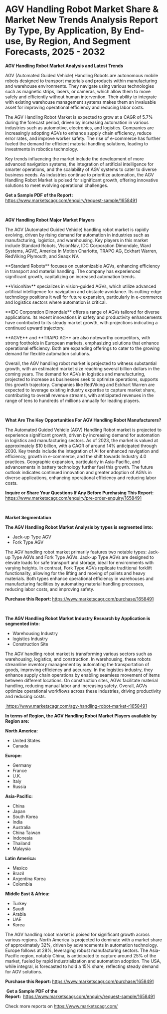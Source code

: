 <p><h1>AGV Handling Robot Market Share & Market New Trends Analysis Report By Type, By Application, By End-use, By Region, And Segment Forecasts, 2025 - 2032</h1></p><p><strong>AGV Handling Robot Market Analysis and Latest Trends</strong></p>
<p><p>AGV (Automated Guided Vehicle) Handling Robots are autonomous mobile robots designed to transport materials and products within manufacturing and warehouse environments. They navigate using various technologies such as magnetic strips, lasers, or cameras, which allow them to move safely and efficiently without human intervention. Their ability to integrate with existing warehouse management systems makes them an invaluable asset for improving operational efficiency and reducing labor costs.</p><p>The AGV Handling Robot Market is expected to grow at a CAGR of 5.7% during the forecast period, driven by increasing automation in various industries such as automotive, electronics, and logistics. Companies are increasingly adopting AGVs to enhance supply chain efficiency, reduce error rates, and improve worker safety. The rise of e-commerce has further fueled the demand for efficient material handling solutions, leading to investments in robotics technology.</p><p>Key trends influencing the market include the development of more advanced navigation systems, the integration of artificial intelligence for smarter operations, and the scalability of AGV systems to cater to diverse business needs. As industries continue to prioritize automation, the AGV Handling Robot Market is poised for significant growth, offering innovative solutions to meet evolving operational challenges.</p></p>
<p><strong>Get a Sample PDF of the Report:&nbsp;</strong> <a href="https://www.marketscagr.com/enquiry/request-sample/1658491?utm_campaign=3527&utm_medium=2&utm_source=Github&utm_content=ia&utm_term=23032025&utm_id=agv-handling-robot">https://www.marketscagr.com/enquiry/request-sample/1658491</a></p>
<p>&nbsp;</p>
<p><strong>AGV Handling Robot Major Market Players</strong></p>
<p><p>The AGV (Automated Guided Vehicle) handling robot market is rapidly evolving, driven by rising demand for automation in industries such as manufacturing, logistics, and warehousing. Key players in this market include Standard Robots, VisionNav, IDC Corporation Dimondale, Ward Systems, AGVE, America In Motion Charlotte, TRAPO AG, Eckhart Warren, RedViking Plymouth, and Seaqx NV.</p><p>**Standard Robots** focuses on customizable AGVs, enhancing efficiency in transport and material handling. The company has experienced significant growth, capitalizing on increased automation trends.</p><p>**VisionNav** specializes in vision-guided AGVs, which utilize advanced artificial intelligence for navigation and obstacle avoidance. Its cutting-edge technology positions it well for future expansion, particularly in e-commerce and logistics sectors where automation is critical.</p><p>**IDC Corporation Dimondale** offers a range of AGVs tailored for diverse applications. Its recent innovations in safety and productivity enhancements have contributed to its steady market growth, with projections indicating a continued upward trajectory.</p><p>**AGVE** and **TRAPO AG** are also noteworthy competitors, with strong footholds in European markets, emphasizing solutions that enhance operational efficiency. Both are expanding offerings to cater to the growing demand for flexible automation solutions.</p><p>Overall, the AGV handling robot market is projected to witness substantial growth, with an estimated market size reaching several billion dollars in the coming years. The demand for AGVs in logistics and manufacturing, projected to increase as businesses seek to optimize operations, supports this growth trajectory. Companies like RedViking and Eckhart Warren are expected to leverage existing industry expertise to capture market share, contributing to overall revenue streams, with anticipated revenues in the range of tens to hundreds of millions annually for leading players.</p></p>
<p>&nbsp;</p>
<p><strong>What Are The Key Opportunities For AGV Handling Robot Manufacturers?</strong></p>
<p><p>The Automated Guided Vehicle (AGV) Handling Robot market is projected to experience significant growth, driven by increasing demand for automation in logistics and manufacturing sectors. As of 2023, the market is valued at approximately $10 billion, with a CAGR of around 14% anticipated through 2030. Key trends include the integration of AI for enhanced navigation and efficiency, growth in e-commerce, and the shift towards Industry 4.0 practices. Geographic expansion, particularly in Asia-Pacific, and advancements in battery technology further fuel this growth. The future outlook indicates continued innovation and greater adoption of AGVs in diverse applications, enhancing operational efficiency and reducing labor costs.</p></p>
<p><strong>Inquire or Share Your Questions If Any Before Purchasing This Report:</strong> <a href="https://www.marketscagr.com/enquiry/pre-order-enquiry/1658491?utm_campaign=3527&utm_medium=2&utm_source=Github&utm_content=ia&utm_term=23032025&utm_id=agv-handling-robot">https://www.marketscagr.com/enquiry/pre-order-enquiry/1658491</a></p>
<p>&nbsp;</p>
<p><strong>Market Segmentation</strong></p>
<p><strong>The AGV Handling Robot Market Analysis by types is segmented into:</strong></p>
<p><ul><li>Jack-up Type AGV</li><li>Fork Type AGV</li></ul></p>
<p><p>The AGV handling robot market primarily features two notable types: Jack-up Type AGVs and Fork Type AGVs. Jack-up Type AGVs are designed to elevate loads for safe transport and storage, ideal for environments with varying heights. In contrast, Fork Type AGVs replicate traditional forklift functionality, allowing for the lifting and moving of pallets and heavy materials. Both types enhance operational efficiency in warehouses and manufacturing facilities by automating material handling processes, reducing labor costs, and improving safety.</p></p>
<p><strong>Purchase this Report:&nbsp;</strong><a href="https://www.marketscagr.com/purchase/1658491?utm_campaign=3527&utm_medium=2&utm_source=Github&utm_content=ia&utm_term=23032025&utm_id=agv-handling-robot">https://www.marketscagr.com/purchase/1658491</a></p>
<p>&nbsp;</p>
<p><strong>The AGV Handling Robot Market Industry Research by Application is segmented into:</strong></p>
<p><ul><li>Warehousing Industry</li><li>logistics Industry</li><li>Construction Site</li></ul></p>
<p><p>The AGV handling robot market is transforming various sectors such as warehousing, logistics, and construction. In warehousing, these robots streamline inventory management by automating the transportation of goods, improving efficiency and accuracy. In the logistics industry, they enhance supply chain operations by enabling seamless movement of items between different locations. On construction sites, AGVs facilitate material handling, reducing manual labor and increasing safety. Overall, AGVs optimize operational workflows across these industries, driving productivity and reducing costs.</p></p>
<p><a href="https://www.marketscagr.com/agv-handling-robot-market-r1658491?utm_campaign=3527&utm_medium=2&utm_source=Github&utm_content=ia&utm_term=23032025&utm_id=agv-handling-robot">&nbsp;https://www.marketscagr.com/agv-handling-robot-market-r1658491</a></p>
<p><strong>In terms of Region, the AGV Handling Robot Market Players available by Region are:</strong></p>
<p>
    <p> <strong> North America: </strong>
        <ul>
            <li>United States</li>
            <li>Canada</li>
        </ul>
        </p> 
    <p> <strong> Europe: </strong>
        <ul>
            <li>Germany</li>
            <li>France</li>
            <li>U.K.</li>
            <li>Italy</li>
            <li>Russia</li>
        </ul>
        </p> 
    <p> <strong> Asia-Pacific: </strong>
        <ul>
            <li>China</li>
            <li>Japan</li>
            <li>South Korea</li>
            <li>India</li>
            <li>Australia</li>
            <li>China Taiwan</li>
            <li>Indonesia</li>
            <li>Thailand</li>
            <li>Malaysia</li>
        </ul>
        </p> 
    <p> <strong> Latin America: </strong>
        <ul>
            <li>Mexico</li>
            <li>Brazil</li>
            <li>Argentina Korea</li>
            <li>Colombia</li>
        </ul>
        </p> 
    <p> <strong> Middle East & Africa: </strong>
        <ul>
            <li>Turkey</li>
            <li>Saudi</li>
            <li>Arabia</li>
            <li>UAE</li>
            <li>Korea</li>
        </ul>
    </p>
    </p>
<p><p>The AGV handling robot market is poised for significant growth across various regions. North America is projected to dominate with a market share of approximately 32%, driven by advancements in automation technology. Europe follows at 28%, leveraging robust manufacturing sectors. The Asia-Pacific region, notably China, is anticipated to capture around 25% of the market, fueled by rapid industrialization and automation adoption. The USA, while integral, is forecasted to hold a 15% share, reflecting steady demand for AGV solutions.</p></p>
<p><strong>Purchase this Report: </strong><a href="https://www.marketscagr.com/purchase/1658491?utm_campaign=3527&utm_medium=2&utm_source=Github&utm_content=ia&utm_term=23032025&utm_id=agv-handling-robot">https://www.marketscagr.com/purchase/1658491</a></p>
<p>&nbsp;<strong>Get a Sample PDF of the Report:&nbsp;&nbsp;</strong><a href="https://www.marketscagr.com/enquiry/request-sample/1658491?utm_campaign=3527&utm_medium=2&utm_source=Github&utm_content=ia&utm_term=23032025&utm_id=agv-handling-robot">https://www.marketscagr.com/enquiry/request-sample/1658491</a></p>
<p><strong></strong></p>
<p>Check more reports on <a href="https://www.marketscagr.com/?utm_campaign=3527&utm_medium=2&utm_source=Github&utm_content=ia&utm_term=23032025&utm_id=agv-handling-robot">https://www.marketscagr.com/</a></p>